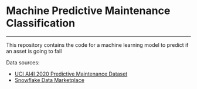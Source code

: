 # Machine Predictive Maintenance Classification
---

This repository contains the code for a machine learning model to predict if an asset is going to fail

Data sources:
- [UCI AI4I 2020 Predictive Maintenance Dataset](https://archive.ics.uci.edu/dataset/601/ai4i+2020+predictive+maintenance+dataset)
- [Snowflake Data Marketplace](https://www.snowflake.com/en/data-cloud/marketplace/)